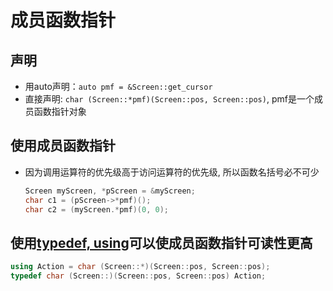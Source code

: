 # 成员函数指针

## 声明

- 用auto声明：`auto pmf = &Screen::get_cursor`
- 直接声明: `char (Screen::*pmf)(Screen::pos, Screen::pos)`, pmf是一个成员函数指针对象

## 使用成员函数指针

- 因为调用运算符的优先级高于访问运算符的优先级, 所以函数名括号必不可少

  ```c++
  Screen myScreen, *pScreen = &myScreen;
  char c1 = (pScreen->*pmf)();
  char c2 = (myScreen.*pmf)(0, 0);
  ```


## 使用[typedef, using](c++-handle-type.md)可以使成员函数指针可读性更高

```c++
using Action = char (Screen::*)(Screen::pos, Screen::pos);
typedef char (Screen::)(Screen::pos, Screen::pos) Action;
```